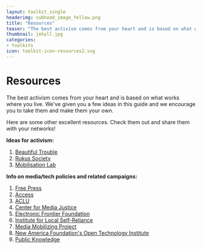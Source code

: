 ```yaml
---
layout: toolkit_single
headerimg: subhead_image_Yellow.png
title: "Resources"
teaser: "The best activism comes from your heart and is based on what works where you live."
thumbnail: jekyll.jpg
categories:
- toolkits
icon: toolkit-icon-resources2.svg
---
```

# Resources

The best activism comes from your heart and is based on what works where you live. We've given you a few ideas in this guide and we encourage you to take them and make them your own. 

Here are some other excellent resources. Check them out and share them with your networks!

**Ideas for activism:**

1. [Beautiful Trouble](http://beautifultrouble.org/)
1. [Rukus Society](http://www.ruckus.org/)
1. [Mobilisation Lab](http://www.mobilisationlab.org/)

**Info on media/tech policies and related campaigns:**

1. [Free Press](http://www.freepress.net/)
1. [Access](https://www.accessnow.org/)
1. [ACLU](https://www.aclu.org/)
1. [Center for Media Justice](http://centerformediajustice.org/)
1. [Electronic Frontier Foundation](https://www.eff.org/)
1. [Institute for Local Self-Reliance](http://ilsr.org/)
1. [Media Mobilizing Project](http://mediamobilizing.org/)
1. [New America Foundation's Open Technology Institute](https://www.newamerica.org/oti/)
1. [Public Knowledge](https://www.publicknowledge.org/)

